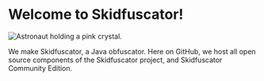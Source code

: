 # Welcome to Skidfuscator!

![Astronaut holding a pink crystal.](https://cdn.discordapp.com/banners/904888546609987674/39ba10c5ebd4eaa0f1b70dbc246df308.webp?size=600)

We make Skidfuscator, a Java obfuscator. Here on GitHub, we host all open source components of the Skidfuscator project, and Skidfuscator Community Edition.

